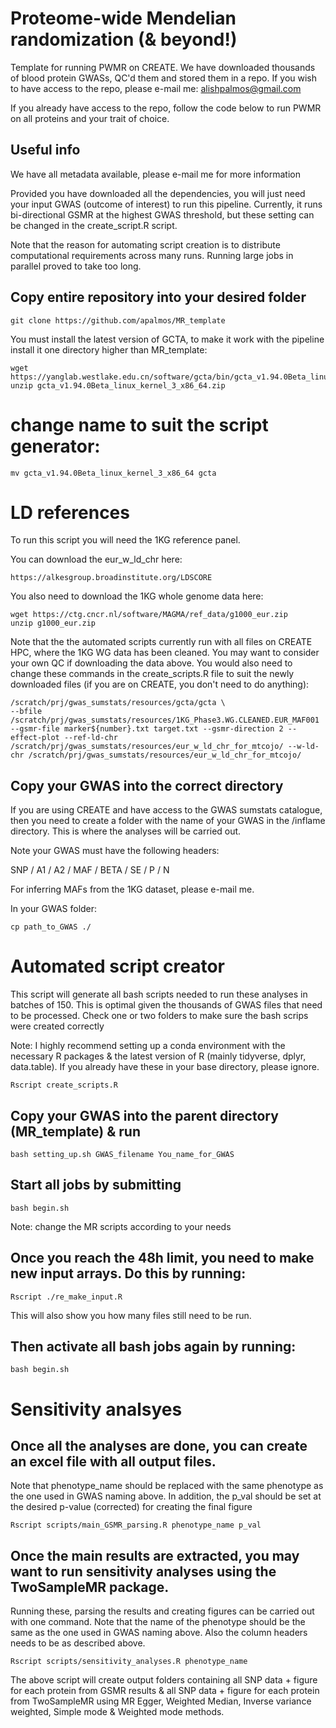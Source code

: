 # Proteome-wide Mendelian randomization (& beyond!)
Template for running PWMR on CREATE. We have downloaded thousands of blood protein GWASs, QC'd them and stored them in a repo. If you wish to have access to the repo, please e-mail me: alishpalmos@gmail.com

If you already have access to the repo, follow the code below to run PWMR on all proteins and your trait of choice.

## Useful info
We have all metadata available, please e-mail me for more information

Provided you have downloaded all the dependencies, you will just need your input GWAS (outcome of interest) to run this pipeline. Currently, it runs bi-directional GSMR at the highest GWAS threshold, but these setting can be changed in the create_script.R script.

Note that the reason for automating script creation is to distribute computational requirements across many runs. Running large jobs in parallel proved to take too long.

## Copy entire repository into your desired folder
```
git clone https://github.com/apalmos/MR_template
```

You must install the latest version of GCTA, to make it work with the pipeline install it one directory higher than MR_template:

```
wget https://yanglab.westlake.edu.cn/software/gcta/bin/gcta_v1.94.0Beta_linux_kernel_3_x86_64.zip
unzip gcta_v1.94.0Beta_linux_kernel_3_x86_64.zip
```

# change name to suit the script generator:
```
mv gcta_v1.94.0Beta_linux_kernel_3_x86_64 gcta
```

# LD references
To run this script you will need the 1KG reference panel.

You can download the eur_w_ld_chr here:

```
https://alkesgroup.broadinstitute.org/LDSCORE
```

You also need to download the 1KG whole genome data here:

```
wget https://ctg.cncr.nl/software/MAGMA/ref_data/g1000_eur.zip
unzip g1000_eur.zip
```

Note that the the automated scripts currently run with all files on CREATE HPC, where the 1KG WG data has been cleaned. You may want to consider your own QC if downloading the data above. You would also need to change these commands in the create_scripts.R file to suit the newly downloaded files (if you are on CREATE, you don't need to do anything):

```
/scratch/prj/gwas_sumstats/resources/gcta/gcta \
--bfile /scratch/prj/gwas_sumstats/resources/1KG_Phase3.WG.CLEANED.EUR_MAF001 --gsmr-file marker${number}.txt target.txt --gsmr-direction 2 --effect-plot --ref-ld-chr /scratch/prj/gwas_sumstats/resources/eur_w_ld_chr_for_mtcojo/ --w-ld-chr /scratch/prj/gwas_sumstats/resources/eur_w_ld_chr_for_mtcojo/
```

## Copy your GWAS into the correct directory

If you are using CREATE and have access to the GWAS sumstats catalogue, then you need to create a folder with the name of your GWAS in the /inflame directory. This is where the analyses will be carried out.

Note your GWAS must have the following headers:

SNP / A1 / A2 / MAF / BETA / SE / P / N

For inferring MAFs from the 1KG dataset, please e-mail me.

In your GWAS folder:

```
cp path_to_GWAS ./
```

# Automated script creator
This script will generate all bash scripts needed to run these analyses in batches of 150. This is optimal given the thousands of GWAS files that need to be processed. Check one or two folders to make sure the bash scrips were created correctly

Note: I highly recommend setting up a conda environment with the necessary R packages & the latest version of R (mainly tidyverse, dplyr, data.table). If you already have these in your base directory, please ignore.

```
Rscript create_scripts.R
```

## Copy your GWAS into the parent directory (MR_template) & run
```
bash setting_up.sh GWAS_filename You_name_for_GWAS
```

## Start all jobs by submitting
```
bash begin.sh
```
Note: change the MR scripts according to your needs

## Once you reach the 48h limit, you need to make new input arrays. Do this by running:
```
Rscript ./re_make_input.R
```

This will also show you how many files still need to be run.

## Then activate all bash jobs again by running:
```
bash begin.sh
```

# Sensitivity analsyes

## Once all the analyses are done, you can create an excel file with all output files.

Note that phenotype_name should be replaced with the same phenotype as the one used in GWAS naming above. In addition, the p_val should be set at the desired p-value (corrected) for creating the final figure
```
Rscript scripts/main_GSMR_parsing.R phenotype_name p_val
```
## Once the main results are extracted, you may want to run sensitivity analyses using the TwoSampleMR package.

Running these, parsing the results and creating figures can be carried out with one command. Note that the name of the phenotype should be the same as the one used in GWAS naming above. Also the column headers needs to be as described above.
```
Rscript scripts/sensitivity_analyses.R phenotype_name
```

The above script will create output folders containing all SNP data + figure for each protein from GSMR results & all SNP data + figure for each protein from TwoSampleMR using MR Egger, Weighted Median, Inverse variance weighted, Simple mode & Weighted mode methods.
